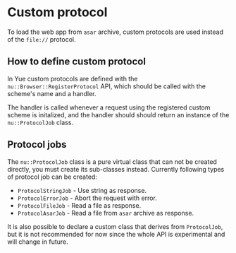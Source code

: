 # Custom protocol

To load the web app from `asar` archive, custom protocols are used instead of
the `file://` protocol.

## How to define custom protocol

In Yue custom protocols are defined with the `nu::Browser::RegisterProtocol`
API, which should be called with the scheme's name and a handler.

The handler is called whenever a request using the registered custom scheme is
initalized, and the handler should should return an instance of the
`nu::ProtocolJob` class.

## Protocol jobs

The `nu::ProtocolJob` class is a pure virtual class that can not be created
directly, you must create its sub-classes instead. Currently following types of
protocol job can be created:

* `ProtocolStringJob` - Use string as response.
* `ProtocolErrorJob` - Abort the request with error.
* `ProtocolFileJob` - Read a file as response.
* `ProtocolAsarJob` - Read a file from `asar` archive as response.

It is also possible to declare a custom class that derives from `ProtocolJob`,
but it is not recommended for now since the whole API is experimental and will
change in future.
